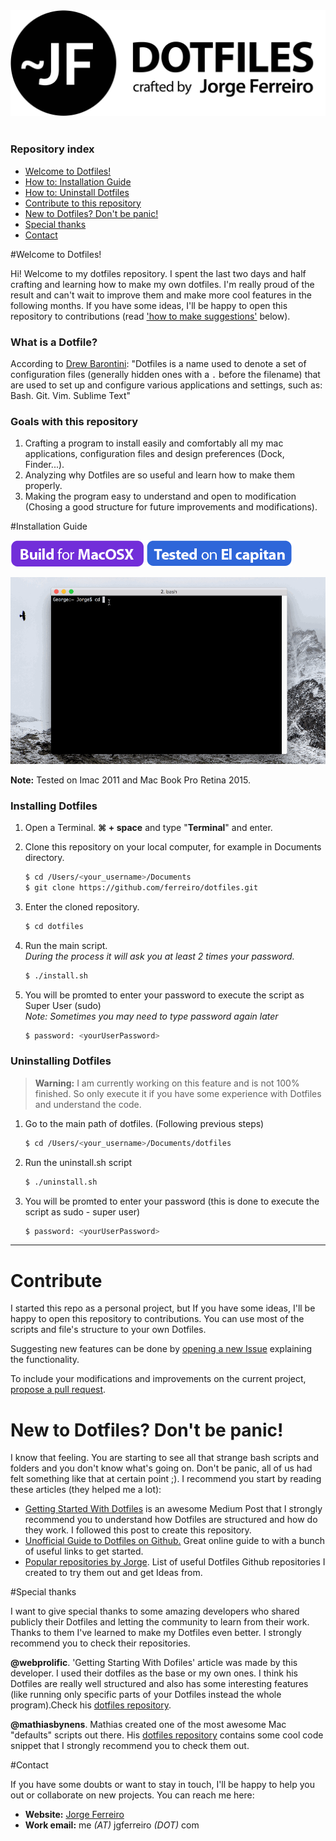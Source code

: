 <center><img src="./assets/logo_round_v1_large.png" width="550px" /></center>

<br />

### Repository index
- [Welcome to Dotfiles!](#welcome)
- [How to: Installation Guide](#install)
- [How to: Uninstall Dotfiles](#install)
- [Contribute to this repository](#contribute)
- [New to Dotfiles? Don't be panic!](#newbie)
- [Special thanks](#thanks)
- [Contact](#contact)


#<a name="welcome"></a>Welcome to Dotfiles!

Hi! Welcome to my dotfiles repository. I spent the last two days and half crafting and learning how to make my own dotfiles. I'm really proud of the result and can't wait to improve them and make more cool features in the following months. If you have some ideas, I'll be happy to open this repository to contributions (read ['how to make suggestions'](#contribute) below).

### What is a Dotfile?

According to <a href="http://drewbarontini.com/setup/dotfiles/" target="_blank">Drew Barontini</a>:
"Dotfiles is a name used to denote a set of configuration files (generally hidden ones with a `.` before the filename) that are used to set up and configure various applications and settings, such as: Bash. Git. Vim. Sublime Text"

### Goals with this repository

1. Crafting a program to install easily and comfortably all my mac applications, configuration files and design preferences (Dock, Finder...).
2. Analyzing why Dotfiles are so useful and learn how to make them properly.
3. Making the program easy to understand and open to modification (Chosing a good structure for future improvements and modifications).

#<a name="install"></a>Installation Guide

<img src="./assets/mac.png" /> <img src="./assets/capitan.png" />

<img src="./assets/installation.gif" />

**Note:** Tested on Imac 2011 and Mac Book Pro Retina 2015.

### Installing Dotfiles


1. Open a Terminal. **⌘ + space** and type "**Terminal**" and enter.

2. Clone this repository on your local computer, for example in Documents directory.

	```Bash
	$ cd /Users/<your_username>/Documents
	$ git clone https://github.com/ferreiro/dotfiles.git
	```

3. 	Enter the cloned repository.

	```Bash
	$ cd dotfiles
	```

4. 	Run the main script.<br />
	*During the process it will ask you at least 2 times your password.*

	```Bash
	$ ./install.sh
	```

	
5. You will be promted to enter your password to execute the script as Super User (sudo)<br />
	*Note: Sometimes you may need to type password  again later*

	```Bash
	$ password: <yourUserPassword>
	```
	
### Uninstalling Dotfiles

> **Warning:** I am currently working on this feature and is not 100% finished. So only execute it if you have some experience with Dotfiles and understand the code.

1. Go to the main path of dotfiles. (Following previous steps)

	```Bash
	$ cd /Users/<your_username>/Documents/dotfiles 
	```
	
2. Run the uninstall.sh script

	```Bash
	$ ./uninstall.sh
	```
	
3. You will be promted to enter your password (this is done to execute the script as sudo - super user)

	```Bash
	$ password: <yourUserPassword>
	```

********

# <a name="contribute"></a> Contribute

I started this repo as a personal project, but If you have some ideas, I'll be happy to open this repository to contributions. You can use most of the scripts and file's structure to your own Dotfiles.

Suggesting new features can be done by [opening a new Issue](./issues) explaining the functionality.

To include your modifications and improvements on the current project, [propose a pull request](./pulls).
 

# <a name="newbie"></a> New to Dotfiles? Don't be panic!

I know that feeling. You are starting to see all that strange bash scripts and folders and you don't know what's going on. Don't be panic, all of us had felt something like that at certain point ;). I recommend you start by reading these articles (they helped me a lot):

- <a href="https://medium.com/@webprolific/getting-started-with-dotfiles-43c3602fd789#.cpj2cfs2r" target="_blank">Getting Started With Dotfiles</a> is an awesome Medium Post that I strongly recommend you to understand how Dotfiles are structured and how do they work. I followed this post to create this repository.
- <a href="https://dotfiles.github.io" target="_blank">Unofficial Guide to Dotfiles on Github.</a> Great online guide to with a bunch of useful links to get started.
- <a href="https://github.com/Ferreiros-lab/popular-dotfiles.git" target="_blank">Popular repositories by Jorge</a>. List of useful Dotfiles Github repositories I created to try them out and get Ideas from.

#<a name="thanks"></a>Special thanks

I want to give special thanks to some amazing developers who shared publicly their Dotfiles and letting the community to learn from their work. Thanks to them I've learned to make my Dotfiles even better. I strongly recommend you to check their repositories.

**@webprolific**. 'Getting Starting With Dofiles' article was made by this developer. I used their dotfiles as the base or my own ones. I think his Dotfiles are really well structured and also has some interesting features (like running only specific parts of your Dotfiles instead the whole program).Check his <a href="https://github.com/webpro/dotfiles" target="_blank">dotfiles repository</a>.

**@mathiasbynens**. Mathias created one of the most awesome Mac "defaults" scripts out there. His <a href="https://github.com/mathiasbynens/dotfiles" target="_blank">dotfiles repository</a> contains some cool code snippet that I strongly recommend you to check them out.

#<a name="contact"></a>Contact

If you have some doubts or want to stay in touch, I'll be happy to help you out or collaborate on new projects. You can reach me here:

- **Website:** <a href="http://www.jgferreiro.com" target="_blank">Jorge Ferreiro</a>
- **Work email:** me *(AT)* jgferreiro *(DOT)* com
